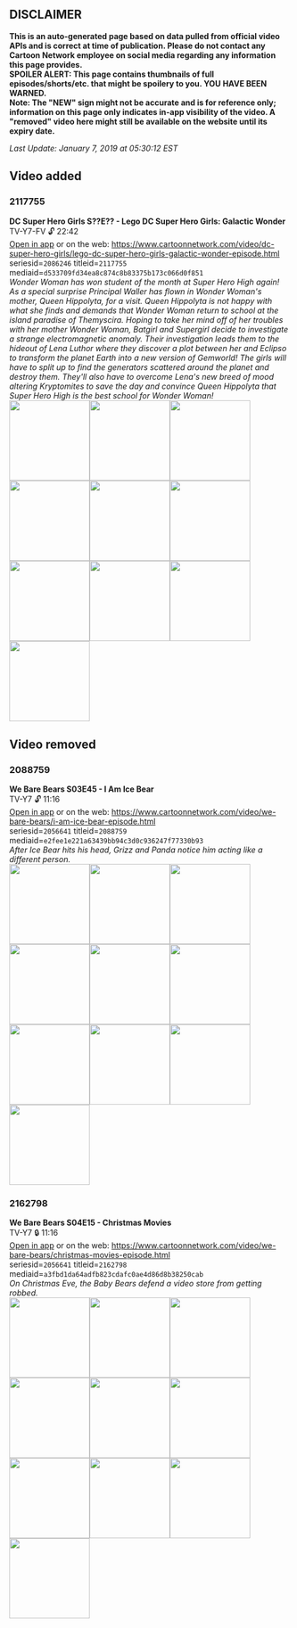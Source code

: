 ## DISCLAIMER
**This is an auto-generated page based on data pulled from official video APIs and is correct at time of publication. Please do not contact any Cartoon Network employee on social media regarding any information this page provides.**  
**SPOILER ALERT: This page contains thumbnails of full episodes/shorts/etc. that might be spoilery to you. YOU HAVE BEEN WARNED.**  
**Note: The "NEW" sign might not be accurate and is for reference only; information on this page only indicates in-app visibility of the video. A "removed" video here might still be available on the website until its expiry date.**  

_Last Update: January 7, 2019 at 05:30:12 EST_
## Video added
### 2117755
**DC Super Hero Girls S??E?? - Lego DC Super Hero Girls: Galactic Wonder**  
TV-Y7-FV 🔓 22:42  
[Open in app](https://tinyurl.com/y8jum8mk) or on the web: https://www.cartoonnetwork.com/video/dc-super-hero-girls/lego-dc-super-hero-girls-galactic-wonder-episode.html  
seriesid=`2086246` titleid=`2117755` mediaid=`d533709fd34ea8c874c8b83375b173c066d0f851`  
_Wonder Woman has won student of the month at Super Hero High again!  As a special surprise Principal Waller has flown in Wonder Woman's mother, Queen Hippolyta, for a visit. Queen Hippolyta is not happy with what she finds and demands that Wonder Woman return to school at the island paradise of Themyscira. Hoping to take her mind off of her troubles with her mother Wonder Woman, Batgirl and Supergirl decide to investigate a strange electromagnetic anomaly. Their investigation leads them to the hideout of Lena Luthor where they discover a plot between her and Eclipso to transform the planet Earth into a new version of Gemworld!  The girls will have to split up to find the generators scattered around the planet and destroy them. They'll also have to overcome Lena's new breed of mood altering Kryptomites to save the day and convince Queen Hippolyta that Super Hero High is the best school for Wonder Woman!_  
<a href="https://s3.amazonaws.com/cartoonorchestrator/2117755_001_1280x720.jpg"><img src="https://s3.amazonaws.com/cartoonorchestrator/2117755_001_640x360.jpg" height="144px" /></a><a href="https://s3.amazonaws.com/cartoonorchestrator/2117755_002_1280x720.jpg"><img src="https://s3.amazonaws.com/cartoonorchestrator/2117755_002_640x360.jpg" height="144px" /></a><a href="https://s3.amazonaws.com/cartoonorchestrator/2117755_003_1280x720.jpg"><img src="https://s3.amazonaws.com/cartoonorchestrator/2117755_003_640x360.jpg" height="144px" /></a><a href="https://s3.amazonaws.com/cartoonorchestrator/2117755_004_1280x720.jpg"><img src="https://s3.amazonaws.com/cartoonorchestrator/2117755_004_640x360.jpg" height="144px" /></a><a href="https://s3.amazonaws.com/cartoonorchestrator/2117755_005_1280x720.jpg"><img src="https://s3.amazonaws.com/cartoonorchestrator/2117755_005_640x360.jpg" height="144px" /></a><a href="https://s3.amazonaws.com/cartoonorchestrator/2117755_006_1280x720.jpg"><img src="https://s3.amazonaws.com/cartoonorchestrator/2117755_006_640x360.jpg" height="144px" /></a><a href="https://s3.amazonaws.com/cartoonorchestrator/2117755_007_1280x720.jpg"><img src="https://s3.amazonaws.com/cartoonorchestrator/2117755_007_640x360.jpg" height="144px" /></a><a href="https://s3.amazonaws.com/cartoonorchestrator/2117755_008_1280x720.jpg"><img src="https://s3.amazonaws.com/cartoonorchestrator/2117755_008_640x360.jpg" height="144px" /></a><a href="https://s3.amazonaws.com/cartoonorchestrator/2117755_009_1280x720.jpg"><img src="https://s3.amazonaws.com/cartoonorchestrator/2117755_009_640x360.jpg" height="144px" /></a><a href="https://s3.amazonaws.com/cartoonorchestrator/2117755_010_1280x720.jpg"><img src="https://s3.amazonaws.com/cartoonorchestrator/2117755_010_640x360.jpg" height="144px" /></a>
## Video removed
### 2088759
**We Bare Bears S03E45 - I Am Ice Bear**  
TV-Y7 🔓 11:16  
[Open in app](https://tinyurl.com/y9eq7zj4) or on the web: https://www.cartoonnetwork.com/video/we-bare-bears/i-am-ice-bear-episode.html  
seriesid=`2056641` titleid=`2088759` mediaid=`e2fee1e221a63439bb94c3d0c936247f77330b93`  
_After Ice Bear hits his head, Grizz and Panda notice him acting like a different person._  
<a href="https://s3.amazonaws.com/cartoonorchestrator/2088759_001_1280x720.jpg"><img src="https://s3.amazonaws.com/cartoonorchestrator/2088759_001_640x360.jpg" height="144px" /></a><a href="https://s3.amazonaws.com/cartoonorchestrator/2088759_002_1280x720.jpg"><img src="https://s3.amazonaws.com/cartoonorchestrator/2088759_002_640x360.jpg" height="144px" /></a><a href="https://s3.amazonaws.com/cartoonorchestrator/2088759_003_1280x720.jpg"><img src="https://s3.amazonaws.com/cartoonorchestrator/2088759_003_640x360.jpg" height="144px" /></a><a href="https://s3.amazonaws.com/cartoonorchestrator/2088759_004_1280x720.jpg"><img src="https://s3.amazonaws.com/cartoonorchestrator/2088759_004_640x360.jpg" height="144px" /></a><a href="https://s3.amazonaws.com/cartoonorchestrator/2088759_005_1280x720.jpg"><img src="https://s3.amazonaws.com/cartoonorchestrator/2088759_005_640x360.jpg" height="144px" /></a><a href="https://s3.amazonaws.com/cartoonorchestrator/2088759_006_1280x720.jpg"><img src="https://s3.amazonaws.com/cartoonorchestrator/2088759_006_640x360.jpg" height="144px" /></a><a href="https://s3.amazonaws.com/cartoonorchestrator/2088759_007_1280x720.jpg"><img src="https://s3.amazonaws.com/cartoonorchestrator/2088759_007_640x360.jpg" height="144px" /></a><a href="https://s3.amazonaws.com/cartoonorchestrator/2088759_008_1280x720.jpg"><img src="https://s3.amazonaws.com/cartoonorchestrator/2088759_008_640x360.jpg" height="144px" /></a><a href="https://s3.amazonaws.com/cartoonorchestrator/2088759_009_1280x720.jpg"><img src="https://s3.amazonaws.com/cartoonorchestrator/2088759_009_640x360.jpg" height="144px" /></a><a href="https://s3.amazonaws.com/cartoonorchestrator/2088759_010_1280x720.jpg"><img src="https://s3.amazonaws.com/cartoonorchestrator/2088759_010_640x360.jpg" height="144px" /></a>
### 2162798
**We Bare Bears S04E15 - Christmas Movies**  
TV-Y7 🔒 11:16  
[Open in app](https://tinyurl.com/y9e8hwwh) or on the web: https://www.cartoonnetwork.com/video/we-bare-bears/christmas-movies-episode.html  
seriesid=`2056641` titleid=`2162798` mediaid=`a3fbd1da64adfb823cdafc0ae4d86d8b38250cab`  
_On Christmas Eve, the Baby Bears defend a video store from getting robbed._  
<a href="https://s3.amazonaws.com/cartoonorchestrator/2162798_001_1280x720.jpg"><img src="https://s3.amazonaws.com/cartoonorchestrator/2162798_001_640x360.jpg" height="144px" /></a><a href="https://s3.amazonaws.com/cartoonorchestrator/2162798_002_1280x720.jpg"><img src="https://s3.amazonaws.com/cartoonorchestrator/2162798_002_640x360.jpg" height="144px" /></a><a href="https://s3.amazonaws.com/cartoonorchestrator/2162798_003_1280x720.jpg"><img src="https://s3.amazonaws.com/cartoonorchestrator/2162798_003_640x360.jpg" height="144px" /></a><a href="https://s3.amazonaws.com/cartoonorchestrator/2162798_004_1280x720.jpg"><img src="https://s3.amazonaws.com/cartoonorchestrator/2162798_004_640x360.jpg" height="144px" /></a><a href="https://s3.amazonaws.com/cartoonorchestrator/2162798_005_1280x720.jpg"><img src="https://s3.amazonaws.com/cartoonorchestrator/2162798_005_640x360.jpg" height="144px" /></a><a href="https://s3.amazonaws.com/cartoonorchestrator/2162798_006_1280x720.jpg"><img src="https://s3.amazonaws.com/cartoonorchestrator/2162798_006_640x360.jpg" height="144px" /></a><a href="https://s3.amazonaws.com/cartoonorchestrator/2162798_007_1280x720.jpg"><img src="https://s3.amazonaws.com/cartoonorchestrator/2162798_007_640x360.jpg" height="144px" /></a><a href="https://s3.amazonaws.com/cartoonorchestrator/2162798_008_1280x720.jpg"><img src="https://s3.amazonaws.com/cartoonorchestrator/2162798_008_640x360.jpg" height="144px" /></a><a href="https://s3.amazonaws.com/cartoonorchestrator/2162798_009_1280x720.jpg"><img src="https://s3.amazonaws.com/cartoonorchestrator/2162798_009_640x360.jpg" height="144px" /></a><a href="https://s3.amazonaws.com/cartoonorchestrator/2162798_010_1280x720.jpg"><img src="https://s3.amazonaws.com/cartoonorchestrator/2162798_010_640x360.jpg" height="144px" /></a>
